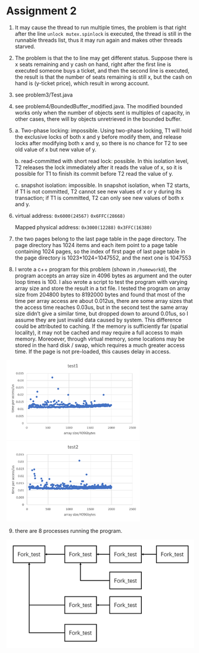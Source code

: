 # Assignment 2

1. It may cause the thread to run multiple times, the problem is that right after the line `unlock mutex.spinlock` is executed, the thread is still in the runnable threads list, thus it may run again and makes other threads starved.

2. The problem is that the to line may get different status. Suppose there is x seats remaining and y cash on hand, right after the first line is executed someone buys a ticket, and then the second line is executed, the result is that the number of seats remaining is still x, but the cash on hand is (y-ticket price), which result in wrong account.

3. see problem3/Test.java

4. see problem4/BoundedBuffer_modified.java. The modified bounded works only when the number of objects sent is multiples of capacity, in other cases, there will by objects unretrieved in the bounded buffer.

5. a. Two-phase locking: impossible. Using two-phase locking, T1 will hold the exclusive locks of both x and y before modify them, and release locks after modifying both x and y, so there is no chance for T2 to see old value of x but new value of y.

   b. read-committed with short read lock: possible. In this isolation level, T2 releases the lock immediately after it reads the value of x, so it is possible for T1 to finish its commit before T2 read the value of y.

   c. snapshot isolation: impossible. In snapshot isolation, when T2 starts, if T1 is not committed, T2 cannot see new values of x or y during its transaction; if T1 is committed, T2 can only see new values of both x and y. 

6. virtual address: <code>0x6000(24567)</code>  <code>0x6FFC(28668)</code>

   Mapped physical address: <code>0x3000(12288)</code>  <code>0x3FFC(16380)</code>

7. the two pages belong to the last page table in the page directory. The page directory has 1024 items and each item point to a page table containing 1024 pages, so the index of first page of last page table in the page directory is 1023*1024=1047552, and the next one is 1047553

8. I wrote a c++ program for this problem (shown in `/homework8`), the program accepts an array size in 4096 bytes as argument and the outer loop times is 100. I also wrote a script to test the program with varying array size and store the result in a txt file. I tested the program on array size from 204800 bytes to 8192000 bytes and found that most of the time per array access are about 0.012us, there are some array sizes that the access time reaches 0.03us, but in the second test the same array size didn’t give a similar time, but dropped down to around 0.01us, so I assume they are just invalid data caused by system.
This difference could be attributed to caching. If the memory is sufficiently far (spatial locality), it may not be cached and may require a full access to main memory. Moreoever, through virtual memory, some locations may be stored in the hard disk / swap, which requires a much greater access time. If the page is not pre-loaded, this causes delay in access. 

 <img src="assignment2.assets/image-20210312104504558.png" alt="image-20210312104504558" style="zoom:60%;" /><img src="assignment2.assets/image-20210312104533688.png" alt="image-20210312104533688" style="zoom:60%;" />

9. there are 8 processes running the program.

![image-20210312104159527](assignment2.assets/image-20210312104159527.png)
